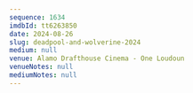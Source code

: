 ```yaml
---
sequence: 1634
imdbId: tt6263850
date: 2024-08-26
slug: deadpool-and-wolverine-2024
medium: null
venue: Alamo Drafthouse Cinema - One Loudoun
venueNotes: null
mediumNotes: null
---
```


